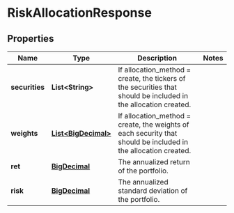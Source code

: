
# RiskAllocationResponse

## Properties
Name | Type | Description | Notes
------------ | ------------- | ------------- | -------------
**securities** | **List&lt;String&gt;** | If allocation_method &#x3D; create, the tickers of the securities that should be included in the allocation created. | 
**weights** | [**List&lt;BigDecimal&gt;**](BigDecimal.md) | If allocation_method &#x3D; create, the weights of each security that should be included in the allocation created. | 
**ret** | [**BigDecimal**](BigDecimal.md) | The annualized return of the portfolio. | 
**risk** | [**BigDecimal**](BigDecimal.md) | The annualized standard deviation of the portfolio. | 



